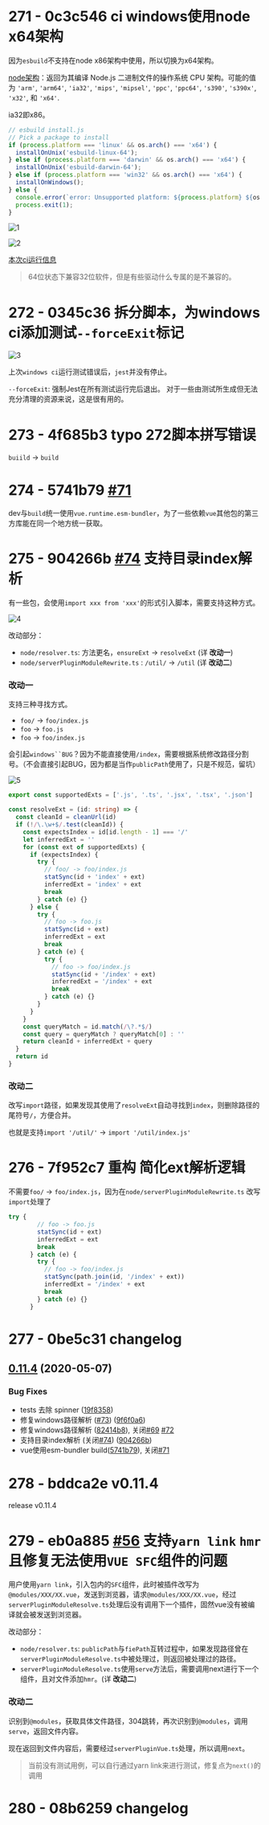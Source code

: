 # 271 - 0c3c546 ci windows使用node x64架构

因为`esbuild`不支持在node x86架构中使用，所以切换为x64架构。

[node架构](https://newsn.net/say/node-arch.html)：返回为其编译 Node.js 二进制文件的操作系统 CPU 架构。可能的值为 `'arm'`, `'arm64'`, `'ia32'`, `'mips'`, `'mipsel'`, `'ppc'`, `'ppc64'`, `'s390'`, `'s390x'`, `'x32'`, 和 `'x64'`.

ia32即x86。

```typescript
// esbuild install.js
// Pick a package to install
if (process.platform === 'linux' && os.arch() === 'x64') {
  installOnUnix('esbuild-linux-64');
} else if (process.platform === 'darwin' && os.arch() === 'x64') {
  installOnUnix('esbuild-darwin-64');
} else if (process.platform === 'win32' && os.arch() === 'x64') {
  installOnWindows();
} else {
  console.error(`error: Unsupported platform: ${process.platform} ${os.arch()}`);
  process.exit(1);
}
```

![1](1.png)



![2](2.png)

[本次ci运行信息](https://ci.appveyor.com/project/Kingbultsea/sbuild/builds/40544835)

> 64位状态下兼容32位软件，但是有些驱动什么专属的是不兼容的。



# 272 - 0345c36 拆分脚本，为windows ci添加测试`--forceExit`标记

![3](3.png)

上次`windows ci`运行测试错误后，`jest`并没有停止。

`--forceExit`: 强制Jest在所有测试运行完后退出。 对于一些由测试所生成但无法充分清理的资源来说，这是很有用的。



# 273 - 4f685b3 typo 272脚本拼写错误

`buiild` -> `build`



# 274 - 5741b79 [#71](https://github.com/vitejs/vite/issues/71)

dev与`build`统一使用`vue.runtime.esm-bundler`，为了一些依赖`vue`其他包的第三方库能在同一个地方统一获取。



# 275 - 904266b [#74](https://github.com/vitejs/vite/issues/74) 支持目录index解析

有一些包，会使用`import xxx from 'xxx'`的形式引入脚本，需要支持这种方式。

![4](4.png)



改动部分：

- `node/resolver.ts`: 方法更名，`ensureExt` ->  `resolveExt` (详 **改动一**)
- `node/serverPluginModuleRewrite.ts` :  `/util/` -> `/util` (详 **改动二**)

### 改动一

支持三种寻找方式。

- `foo/` -> `foo/index.js`
- `foo` -> `foo.js`
- `foo` -> `foo/index.js`

会引起`windows``BUG`？因为不能直接使用`/index`，需要根据系统修改路径分割号。（不会直接引起BUG，因为都是当作`publicPath`使用了，只是不规范，留坑）

![5](5.png)

```typescript
export const supportedExts = ['.js', '.ts', '.jsx', '.tsx', '.json']

const resolveExt = (id: string) => {
  const cleanId = cleanUrl(id)
  if (!/\.\w+$/.test(cleanId)) {
    const expectsIndex = id[id.length - 1] === '/'
    let inferredExt = ''
    for (const ext of supportedExts) {
      if (expectsIndex) {
        try {
          // foo/ -> foo/index.js
          statSync(id + 'index' + ext)
          inferredExt = 'index' + ext
          break
        } catch (e) {}
      } else {
        try {
          // foo -> foo.js
          statSync(id + ext)
          inferredExt = ext
          break
        } catch (e) {
          try {
            // foo -> foo/index.js
            statSync(id + '/index' + ext)
            inferredExt = '/index' + ext
            break
          } catch (e) {}
        }
      }
    }
    const queryMatch = id.match(/\?.*$/)
    const query = queryMatch ? queryMatch[0] : ''
    return cleanId + inferredExt + query
  }
  return id
}
```

### 改动二

改写`import`路径，如果发现其使用了`resolveExt`自动寻找到`index`，则删除路径的尾符号`/`，方便合并。

也就是支持`import '/util/'` -> `import '/util/index.js'`



# 276 - 7f952c7 重构 简化ext解析逻辑

不需要`foo/` -> `foo/index.js`，因为在`node/serverPluginModuleRewrite.ts` 改写`import`处理了

```typescript
try {
        // foo -> foo.js
        statSync(id + ext)
        inferredExt = ext
        break
      } catch (e) {
        try {
          // foo -> foo/index.js
          statSync(path.join(id, '/index' + ext))
          inferredExt = '/index' + ext
          break
        } catch (e) {}
      }
```





# 277 - 0be5c31 changelog

## [0.11.4](https://github.com/vuejs/vite/compare/v0.11.3...v0.11.4) (2020-05-07)

### Bug Fixes

- tests 去除 spinner ([19f8358](https://github.com/vuejs/vite/commit/19f8358a47251b35557f4c2bdd8a3ac2b7ef96c0))
- 修复windows路径解析 ([#73](https://github.com/vuejs/vite/issues/73)) ([9f6f0a6](https://github.com/vuejs/vite/commit/9f6f0a619af6f7fba22033b9540680862df3dc09))
- 修复windows路径解析 ([82414b8](https://github.com/vuejs/vite/commit/82414b88bb057630f096123fb820105817c4707c)), 关闭[#69](https://github.com/vuejs/vite/issues/69) [#72](https://github.com/vuejs/vite/issues/72)
-  支持目录index解析 (关闭[#74](https://github.com/vuejs/vite/issues/74)) ([904266b](https://github.com/vuejs/vite/commit/904266bc726e672926da3b01a8990dccd16d4e8b))
- vue使用esm-bundler build([5741b79](https://github.com/vuejs/vite/commit/5741b798c1dc535d83154e5c0e9f1c3e7e5f92b7)), 关闭[#71](https://github.com/vuejs/vite/issues/71)



# 278 - bddca2e v0.11.4

release v0.11.4



# 279 - eb0a885 [#56](https://github.com/vitejs/vite/issues/56) 支持`yarn link` `hmr`且修复无法使用`VUE SFC`组件的问题

用户使用`yarn link`，引入包内的`SFC`组件，此时被插件改写为`@modules/XXX/XX.vue`，发送到浏览器，请求`@modules/XXX/XX.vue`，经过`serverPluginModuleResolve.ts`处理后没有调用下一个插件，固然vue没有被编译就会被发送到浏览器。

改动部分：

- `node/resolver.ts`: `publicPath`与`fiePath`互转过程中，如果发现路径曾在`serverPluginModuleResolve.ts`中被处理过，则返回被处理过的路径。
- `serverPluginModuleResolve.ts`使用`serve`方法后，需要调用next进行下一个组件，且对文件添加`hmr`。(详 **改动二**)

### 改动二

识别到`@modules`，获取具体文件路径，304跳转，再次识别到`@modules`，调用`serve`，返回文件内容。

现在返回到文件内容后，需要经过`serverPluginVue.ts`处理，所以调用`next`。

> 当前没有测试用例，可以自行通过yarn link来进行测试，修复点为`next()`的调用



# 280 - 08b6259 changelog
